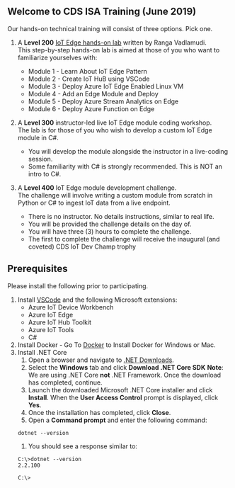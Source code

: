 ## Welcome to CDS ISA Training (June 2019)

Our hands-on technical training will consist of three options. Pick one.

1. A **Level 200** [IoT Edge hands-on lab](https://github.com/rangv/azureiotedgelab) written by Ranga Vadlamudi.  
 This step-by-step hands-on lab is aimed at those of you who want to familiarize yourselves with:
    * Module 1 - Learn About IoT Edge Pattern
    * Module 2 - Create IoT HuB using VSCode
    * Module 3 - Deploy Azure IoT Edge Enabled Linux VM
    * Module 4 - Add an Edge Module and Deploy
    * Module 5 - Deploy Azure Stream Analytics on Edge
    * Module 6 - Deploy Azure Function on Edge
  
2. A **Level 300** instructor-led live IoT Edge module coding workshop.  
 The lab is for those of you who wish to develop a custom IoT Edge module in C#.
    * You will develop the module alongside the instructor in a live-coding session. 
    * Some familiarity with C# is strongly recommended. This is NOT an intro to C#.
  
3. A **Level 400** IoT Edge module development challenge.  
 The challenge will involve writing a custom module from scratch in Python or C# to ingest IoT data from a live endpoint.
    * There is no instructor. No details instructions, similar to real life.
    * You will be provided the challenge details on the day of.
    * You will have three (3) hours to complete the challenge.
    * The first to complete the challenge will receive the inaugural (and coveted) CDS IoT Dev Champ trophy

## Prerequisites

Please install the following prior to participating.

1. Install [VSCode](https://code.visualstudio.com/) and the following Microsoft extensions:
    * Azure IoT Device Workbench
    * Azure IoT Edge
    * Azure IoT Hub Toolkit
    * Azure IoT Tools
    * C#
1. Install Docker - Go To [Docker](https://docs.docker.com/install/) to Install Docker for Windows or Mac. 
1. Install .NET Core
    1. Open a browser and navigate to [.NET Downloads](https://dotnet.microsoft.com/download).
    1. Select the **Windows** tab and click **Download .NET Core SDK**
    **Note**: We are using .NET Core **not** .NET Framework.
    Once the download has completed, continue.
    1. Launch the downloaded Microsoft .NET Core installer and click **Install**.
    When the **User Access Control** prompt is displayed, click **Yes**.
    1. Once the installation has completed, click **Close**.
    1. Open a **Command prompt** and enter the following command:
    ```script
    dotnet --version
    ```
    1. You should see a response similar to:
    ```script
    C:\>dotnet --version
    2.2.100

    C:\>
    ```
